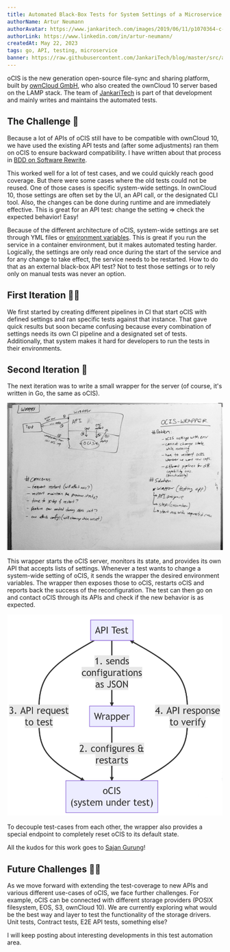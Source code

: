 ```yaml
---
title: Automated Black-Box Tests for System Settings of a Microservice Application
authorName: Artur Neumann
authorAvatar: https://www.jankaritech.com/images/2019/06/11/p1070364-c-light-800.jpg
authorLink: https://www.linkedin.com/in/artur-neumann/
createdAt: May 22, 2023
tags: go, API, testing, microservice
banner: https://raw.githubusercontent.com/JankariTech/blog/master/src/assets/ocisWrapper/banner.png
---
```

oCIS is the new generation open-source file-sync and sharing platform, built by [ownCloud GmbH](https://www.owncloud.com), who also created the ownCloud 10 server based on the LAMP stack. The team of [JankariTech](https://www.jankaritech.com) is part of that development and mainly writes and maintains the automated tests.

## The Challenge 🚀

Because a lot of APIs of oCIS still have to be compatible with ownCloud 10, we have used the existing API tests and (after some adjustments) ran them on oCIS to ensure backward compatibility. I have written about that process in [BDD on Software Rewrite](https://blog.jankaritech.com/#/blog/Behaviour%20Driven%20Development/BDD%20on%20Software%20Rewrite).

This worked well for a lot of test cases, and we could quickly reach good coverage. But there were some cases where the old tests could not be reused. One of those cases is specific system-wide settings. In ownCloud 10, those settings are often set by the UI, an API call, or the designated CLI tool. Also, the changes can be done during runtime and are immediately effective. This is great for an API test: change the setting => check the expected behavior! Easy!

Because of the different architecture of oCIS, system-wide settings are set through YML files or [environment variables](https://doc.owncloud.com/ocis/next/deployment/services/env-var-note.html). This is great if you run the service in a container environment, but it makes automated testing harder. Logically, the settings are only read once during the start of the service and for any change to take effect, the service needs to be restarted. How to do that as an external black-box API test?
Not to test those settings or to rely only on manual tests was never an option.

## First Iteration 😵‍💫

We first started by creating different pipelines in CI that start oCIS with defined settings and ran specific tests against that instance. That gave quick results but soon became confusing because every combination of settings needs its own CI pipeline and a designated set of tests. Additionally, that system makes it hard for developers to run the tests in their environments.

## Second Iteration 🥳

The next iteration was to write a small wrapper for the server (of course, it's written in Go, the same as oCIS).

![Whiteboard](/src/assets/ocisWrapper/whiteboard.jpg)

This wrapper starts the oCIS server, monitors its state, and provides its own API that accepts lists of settings.
Whenever a test wants to change a system-wide setting of oCIS, it sends the wrapper the desired environment variables. The wrapper then exposes those to oCIS, restarts oCIS and reports back the success of the reconfiguration. The test can then go on and contact oCIS through its APIs and check if the new behavior is as expected.

![Diagram](/src/assets/ocisWrapper/diagram.png)

To decouple test-cases from each other, the wrapper also provides a special endpoint to completely reset oCIS to its default state.

All the kudos for this work goes to [Sajan Gurung](https://github.com/saw-jan)!

## Future Challenges 🧑‍💻

As we move forward with extending the test-coverage to new APIs and various different use-cases of oCIS, we face further challenges. For example, oCIS can be connected with different storage providers (POSIX filesystem, EOS, S3, ownCloud 10). We are currently exploring what would be the best way and layer to test the functionality of the storage drivers. Unit tests, Contract tests, E2E API tests, something else?

I will keep posting about interesting developments in this test automation area.
